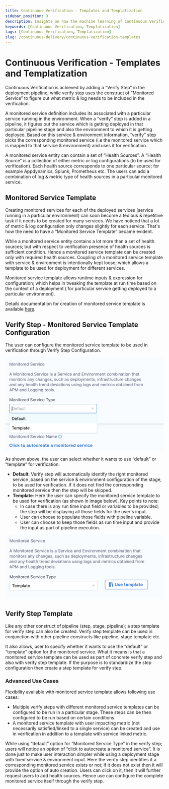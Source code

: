 ```yaml
---
title: Continuous Verification - Templates and Templatization
sidebar_position: 3
description: Insights on how the machine learning of Continuous Verification works. 
keywords: [Continuous Verification, Templatization]
tags: [Continuous Verification, Templatization]
slug: /continuous-delivery/continuous-verification-templates
---
```


# Continuous Verification - Templates and Templatization

Continuous Verification is achieved by adding a “Verify Step” in the deployment pipeline; while verify step uses the construct of “Monitored Service” to figure out what metric & log needs to be included in the verification.

A monitored service definition includes its associated with a particular service running in the environment. When a “verify” step is added in a pipeline, it figures out the service which is getting deployed in that particular pipeline stage and also the environment to which it is getting deployed. Based on this service & environment information, “verify” step picks the corresponding monitored service (i.e the monitored service which is mapped to that service & environment) and uses it for verification.

A monitored service entity can contain a set of “Health Sources”. A “Health Source” is a collection of either metric or log configurations (to be used for verification). Each health source corresponds to one particular source; for example Appdynamics, Splunk, Prometheus etc. The users can add a combination of log & metric type of health sources in a particular monitored service.


## Monitored Service Template

Creating monitored services for each of the deployed services (service running in a particular environment) can soon become a tedious & repetitive task if it needs to be created for many services. We have noticed that a lot of metric & log configuration only changes slightly for each service. That's how the need to have a “Monitored Service Template” became evident.

While a monitored service entity contains a lot more than a set of  health sources; but with respect to verification presence of health sources is sufficient condition. Hence a monitored service template can be created only with required health sources. Coupling of a monitored service template with service & environment is intentionally kept loose; which allows a template to be used for deployment for different services.

Monitored service template allows runtime inputs & expression for configuration; which helps in tweaking the template at run time based on the context of a deployment ( for particular service getting deployed to a particular environment). 

Details documentation for creation of monitored service template is available [here](https://developer.harness.io/docs/service-reliability-management/use-service-reliability-management/monitored-service-template/monitored-service-template-quickstart).

## Verify Step -  Monitored Service Template Configuration

The user can configure the monitored service template to be used in verification through Verify Step Configuration.

![Select Monitored Service Template](static/cv_templates/ms_types.png)

As shown above, the user can select whether it wants to use “default” or “template” for verification. 

* **Default**: Verify step will automatically identify the right monitored service ,based on the service & environment configuration of the stage, to be used for verification. If it does not find the corresponding monitored service then the step will be skipped.
* **Template**: Here the user can specify the monitored service template to be used for verification (as shown in image below). Key points to note:
	* In case there is any run time input field or variables to be provided; the step will be displaying all those fields for the user's input. 
	* User can choose to populate those fields with pipeline variable.  
	* User can choose to keep those fields as run time input and provide the input as part of pipeline execution.

![Monitored Service Template](static/cv_templates/ms_template.png)

## Verify Step Template

Like any other construct of pipeline (step, stage, pipeline); a step template for verify step can also be created. Verify step template can be used in conjunction with other pipeline constructs like pipeline, stage template etc.

It also allows, user to specify whether it wants to use the “default” or “template” option for the monitored service. What it means is that a monitored service template can be used as part of concrete verify step and also with verify step template. If the purpose is to standardize the step configuration then create a step template for verify step. 

### Advanced Use Cases

Flexibility available with monitored service template allows following use cases:

* Multiple verify steps with different monitored service templates can be configured to be run in a particular stage. These steps can be then configured to be run based on certain conditions.
* A monitored service template with user impacting metric (not necessarily satisfied/linked to a single service) can be created and use in verification in addition to a template with service linked metric.

While using “default” option for  “Monitored Service Type” in the verify step; users will notice an option of “click to autocreate a monitored service”. It is done just to make user interaction simpler while using a deployment stage with fixed service & environment input. Here the verify step identifies if a corresponding monitored service exists or not; if it does not exist then it will provide the option of auto creation. Users can click on it, then it will further request users to add health sources. Hence use can configure the complete monitored service itself through the verify step.

